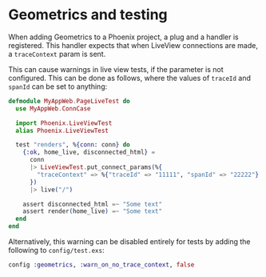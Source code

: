 # Geometrics and testing

When adding Geometrics to a Phoenix project, a plug and a handler is registered. This
handler expects that when LiveView connections are made, a `traceContext` param is
sent.

This can cause warnings in live view tests, if the parameter is not configured. This can
be done as follows, where the values of `traceId` and `spanId` can be set to anything:

```elixir
defmodule MyAppWeb.PageLiveTest do
  use MyAppWeb.ConnCase

  import Phoenix.LiveViewTest
  alias Phoenix.LiveViewTest

  test "renders", %{conn: conn} do
    {:ok, home_live, disconnected_html} =
      conn
      |> LiveViewTest.put_connect_params(%{
        "traceContext" => %{"traceId" => "11111", "spanId" => "22222"}
      })
      |> live("/")

    assert disconnected_html =~ "Some text"
    assert render(home_live) =~ "Some text"
  end
end
```

Alternatively, this warning can be disabled entirely for tests by adding the following to
`config/test.exs`:

```elixir
config :geometrics, :warn_on_no_trace_context, false
```
